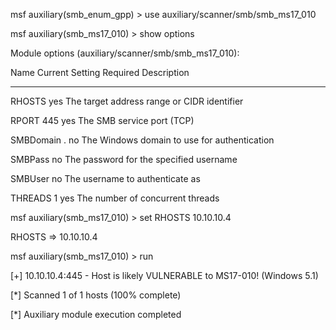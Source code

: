 msf auxiliary\(smb\_enum\_gpp\) &gt; use auxiliary/scanner/smb/smb\_ms17\_010

msf auxiliary\(smb\_ms17\_010\) &gt; show options



Module options \(auxiliary/scanner/smb/smb\_ms17\_010\):



   Name       Current Setting  Required  Description

   ----       ---------------  --------  -----------

   RHOSTS                      yes       The target address range or CIDR identifier

   RPORT      445              yes       The SMB service port \(TCP\)

   SMBDomain  .                no        The Windows domain to use for authentication

   SMBPass                     no        The password for the specified username

   SMBUser                     no        The username to authenticate as

   THREADS    1                yes       The number of concurrent threads



msf auxiliary\(smb\_ms17\_010\) &gt; set RHOSTS 10.10.10.4

RHOSTS =&gt; 10.10.10.4

msf auxiliary\(smb\_ms17\_010\) &gt; run



\[+\] 10.10.10.4:445        - Host is likely VULNERABLE to MS17-010!  \(Windows 5.1\)

\[\*\] Scanned 1 of 1 hosts \(100% complete\)

\[\*\] Auxiliary module execution completed



